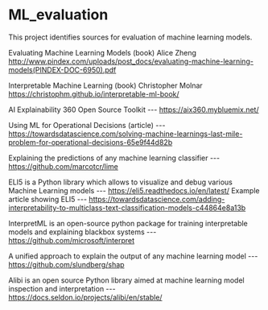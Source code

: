 # ML_evaluation

This project identifies sources for evaluation of machine learning models.

Evaluating Machine Learning Models (book) Alice Zheng
http://www.pindex.com/uploads/post_docs/evaluating-machine-learning-models(PINDEX-DOC-6950).pdf

Interpretable Machine Learning (book) Christopher Molnar
https://christophm.github.io/interpretable-ml-book/

AI Explainability 360 Open Source Toolkit --- https://aix360.mybluemix.net/

Using ML for Operational Decisions (article) --- https://towardsdatascience.com/solving-machine-learnings-last-mile-problem-for-operational-decisions-65e9f44d82b

Explaining the predictions of any machine learning classifier --- https://github.com/marcotcr/lime

ELI5 is a Python library which allows to visualize and debug various Machine Learning models --- https://eli5.readthedocs.io/en/latest/
Example article showing ELI5 --- https://towardsdatascience.com/adding-interpretability-to-multiclass-text-classification-models-c44864e8a13b

InterpretML is an open-source python package for training interpretable models and explaining blackbox systems --- https://github.com/microsoft/interpret

A unified approach to explain the output of any machine learning model --- https://github.com/slundberg/shap

Alibi is an open source Python library aimed at machine learning model inspection and interpretation --- https://docs.seldon.io/projects/alibi/en/stable/
